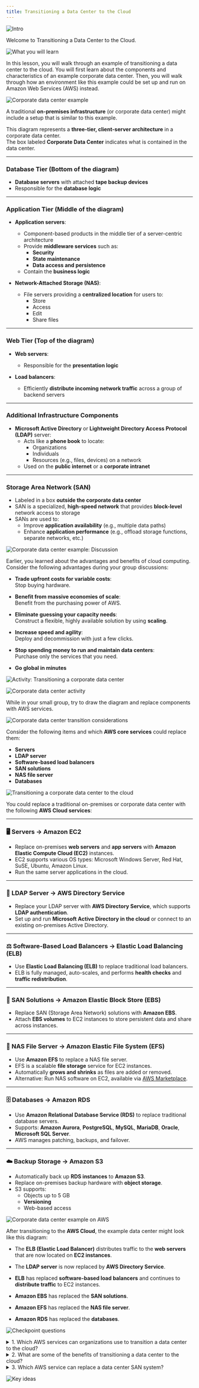 ```yaml
---
title: Transitioning a Data Center to the Cloud
---
```


![Intro](../../../assets/aws_architecture/transitioning_to_cloud/intro.png)

Welcome to Transitioning a Data Center to the Cloud.

![What you will learn](../../../assets/aws_architecture/transitioning_to_cloud/targets.png)

In this lesson, you will walk through an example of transitioning a data center to the cloud. You will first learn about the components and characteristics of an example corporate data center. Then, you will walk through how an environment like this example could be set up and run on Amazon Web Services (AWS) instead.

![Corporate data center example](../../../assets/aws_architecture/transitioning_to_cloud/data_center_example.png)

A traditional **on-premises infrastructure** (or corporate data center) might include a setup that is similar to this example.

This diagram represents a **three-tier, client-server architecture** in a corporate data center.  
The box labeled **Corporate Data Center** indicates what is contained in the data center.

---

### Database Tier (Bottom of the diagram)

- **Database servers** with attached **tape backup devices**  
- Responsible for the **database logic**

---

### Application Tier (Middle of the diagram)

- **Application servers**:  
  - Component-based products in the middle tier of a server-centric architecture  
  - Provide **middleware services** such as:
    - **Security**
    - **State maintenance**
    - **Data access and persistence**
  - Contain the **business logic**

- **Network-Attached Storage (NAS)**:  
  - File servers providing a **centralized location** for users to:
    - Store
    - Access
    - Edit
    - Share files

---

### Web Tier (Top of the diagram)

- **Web servers**:  
  - Responsible for the **presentation logic**

- **Load balancers**:  
  - Efficiently **distribute incoming network traffic** across a group of backend servers

---

### Additional Infrastructure Components

- **Microsoft Active Directory** or **Lightweight Directory Access Protocol (LDAP)** server:  
  - Acts like a **phone book** to locate:
    - Organizations
    - Individuals
    - Resources (e.g., files, devices) on a network  
  - Used on the **public internet** or a **corporate intranet**

---

### Storage Area Network (SAN)

- Labeled in a box **outside the corporate data center**  
- SAN is a specialized, **high-speed network** that provides **block-level** network access to storage  
- SANs are used to:
  - Improve **application availability** (e.g., multiple data paths)  
  - Enhance **application performance** (e.g., offload storage functions, separate networks, etc.)

![Corporate data center example: Discussion](../../../assets/aws_architecture/transitioning_to_cloud/discussion_example.png)

Earlier, you learned about the advantages and benefits of cloud computing.  
Consider the following advantages during your group discussions:

- **Trade upfront costs for variable costs**:  
  Stop buying hardware.

- **Benefit from massive economies of scale**:  
  Benefit from the purchasing power of AWS.

- **Eliminate guessing your capacity needs**:  
  Construct a flexible, highly available solution by using **scaling**.

- **Increase speed and agility**:  
  Deploy and decommission with just a few clicks.

- **Stop spending money to run and maintain data centers**:  
  Purchase only the services that you need.

- **Go global in minutes**

![Activity: Transitioning a corporate data center](../../../assets/aws_architecture/transitioning_to_cloud/activity_transitioning_data_center.png)

![Corporate data center activity](../../../assets/aws_architecture/transitioning_to_cloud/corporate_data_center_activity.png)

While in your small group, try to draw the diagram and replace components with AWS services.

![Corporate data center transition considerations](../../../assets/aws_architecture/transitioning_to_cloud/transition_considerations.png)

Consider the following items and which **AWS core services** could replace them:

- **Servers**  
- **LDAP server**  
- **Software-based load balancers**  
- **SAN solutions**  
- **NAS file server**  
- **Databases**

![Transitioning a corporate data center to the cloud](../../../assets/aws_architecture/transitioning_to_cloud/corporate_to_the_cloud.png)

You could replace a traditional on-premises or corporate data center with the following **AWS Cloud services**:

---

### 🖥️ Servers → Amazon EC2

- Replace on-premises **web servers** and **app servers** with **Amazon Elastic Compute Cloud (EC2)** instances.
- EC2 supports various OS types: Microsoft Windows Server, Red Hat, SuSE, Ubuntu, Amazon Linux.
- Run the same server applications in the cloud.

---

### 🧾 LDAP Server → AWS Directory Service

- Replace your LDAP server with **AWS Directory Service**, which supports **LDAP authentication**.
- Set up and run **Microsoft Active Directory in the cloud** or connect to an existing on-premises Active Directory.

---

### ⚖️ Software-Based Load Balancers → Elastic Load Balancing (ELB)

- Use **Elastic Load Balancing (ELB)** to replace traditional load balancers.
- ELB is fully managed, auto-scales, and performs **health checks** and **traffic redistribution**.

---

### 💽 SAN Solutions → Amazon Elastic Block Store (EBS)

- Replace SAN (Storage Area Network) solutions with **Amazon EBS**.
- Attach **EBS volumes** to EC2 instances to store persistent data and share across instances.

---

### 📁 NAS File Server → Amazon Elastic File System (EFS)

- Use **Amazon EFS** to replace a NAS file server.
- EFS is a scalable **file storage** service for EC2 instances.
- Automatically **grows and shrinks** as files are added or removed.
- Alternative: Run NAS software on EC2, available via [AWS Marketplace](https://aws.amazon.com/marketplace/).

---

### 🗄️ Databases → Amazon RDS

- Use **Amazon Relational Database Service (RDS)** to replace traditional database servers.
- Supports: **Amazon Aurora**, **PostgreSQL**, **MySQL**, **MariaDB**, **Oracle**, **Microsoft SQL Server**.
- AWS manages patching, backups, and failover.

---

### ☁️ Backup Storage → Amazon S3

- Automatically back up **RDS instances** to **Amazon S3**.
- Replace on-premises backup hardware with **object storage**.
- S3 supports:
  - Objects up to 5 GB
  - **Versioning**
  - Web-based access

![Corporate data center example on AWS](../../../assets/aws_architecture/transitioning_to_cloud/other_examples.png)

After transitioning to the **AWS Cloud**, the example data center might look like this diagram:

- The **ELB (Elastic Load Balancer)** distributes traffic to the **web servers** that are now located on **EC2 instances**.

- The **LDAP server** is now replaced by **AWS Directory Service**.

- **ELB** has replaced **software-based load balancers** and continues to **distribute traffic** to EC2 instances.

- **Amazon EBS** has replaced the **SAN solutions**.

- **Amazon EFS** has replaced the **NAS file server**.

- **Amazon RDS** has replaced the **databases**.

![Checkpoint questions](../../../assets/aws_architecture/transitioning_to_cloud/questions.png)

<details>
<summary>1. Which AWS services can organizations use to transition a data center to the cloud?</summary>

Organizations can transition components of traditional data centers to AWS services by selecting the appropriate service to fulfill the business need.  
Like in the lesson example, organizations can transition the following over to the associated AWS services:

- A traditional **web server** → **Amazon EC2**
- **LDAP** → **AWS Directory Service**
- **Software-based load balancers** → **Elastic Load Balancing (ELB)**
- **SAN solutions** → **Amazon EBS**
- **NAS file server** → **Amazon EFS**
- **Databases** → **Amazon RDS**
- **Tape backup storage** → **Amazon S3**

</details>

<details>
<summary>2. What are some of the benefits of transitioning a data center to the cloud?</summary>

- **Trade upfront costs for variable costs**: Stop buying hardware.  
- **Benefit from massive economies of scale**: Leverage AWS's purchasing power.  
- **Eliminate guessing your capacity needs**: Use auto scaling for flexibility and high availability.  
- **Increase speed and agility**: Deploy and decommission with just a few clicks.  
- **Stop spending money to run and maintain data centers**: Pay only for what you use.  
- **Go global in minutes**.

</details>

<details>
<summary>3. Which AWS service can replace a data center SAN system?</summary>

**Amazon EBS** (Elastic Block Store)

</details>

![Key ideas](../../../assets/aws_architecture/transitioning_to_cloud/takeaways.png)